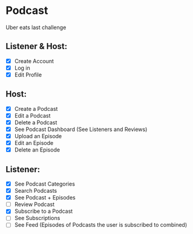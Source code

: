 # Podcast

Uber eats last challenge

## Listener & Host:

- [x] Create Account
- [x] Log in
- [x] Edit Profile

## Host:

- [x] Create a Podcast
- [x] Edit a Podcast
- [x] Delete a Podcast
- [x] See Podcast Dashboard (See Listeners and Reviews)
- [x] Upload an Episode
- [x] Edit an Episode
- [x] Delete an Episode

## Listener:

- [x] See Podcast Categories
- [x] Search Podcasts
- [x] See Podcast + Episodes
- [ ] Review Podcast
- [x] Subscribe to a Podcast
- [ ] See Subscriptions
- [ ] See Feed (Episodes of Podcasts the user is subscribed to combined)
